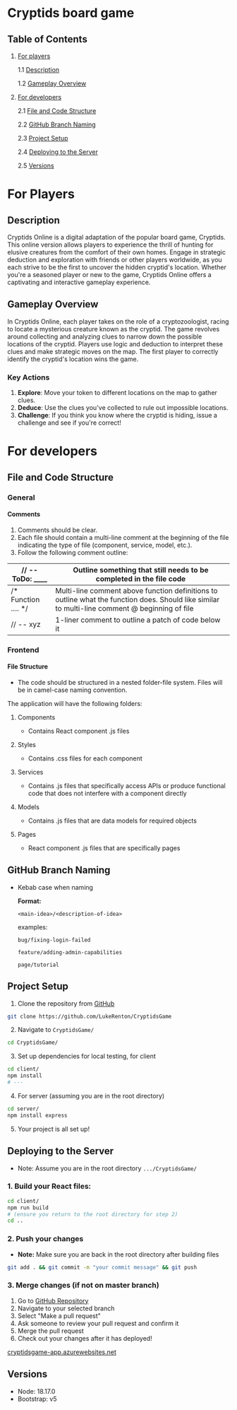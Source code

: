 # Cryptids board game
## Table of Contents
1. [For players](#for-players)
    
    1.1 [Description](#description)

    1.2 [Gameplay Overview](#gameplay-overview)

2. [For developers](#for-developers)

    2.1 [File and Code Structure](#file-and-code-structure)

    2.2 [GitHub Branch Naming](#github-branch-naming)

    2.3 [Project Setup](#project-setup)

    2.4 [Deploying to the Server](#deploying-to-the-server)

    2.5 [Versions](#versions)



# For Players

## Description

Cryptids Online is a digital adaptation of the popular board game, Cryptids. This online version allows players to experience the thrill of hunting for elusive creatures from the comfort of their own homes. Engage in strategic deduction and exploration with friends or other players worldwide, as you each strive to be the first to uncover the hidden cryptid's location. Whether you're a seasoned player or new to the game, Cryptids Online offers a captivating and interactive gameplay experience.


## Gameplay Overview

In Cryptids Online, each player takes on the role of a cryptozoologist, racing to locate a mysterious creature known as the cryptid. The game revolves around collecting and analyzing clues to narrow down the possible locations of the cryptid. Players use logic and deduction to interpret these clues and make strategic moves on the map. The first player to correctly identify the cryptid's location wins the game.

### Key Actions

1. **Explore**: Move your token to different locations on the map to gather clues.
2. **Deduce**: Use the clues you've collected to rule out impossible locations.
3. **Challenge**: If you think you know where the cryptid is hiding, issue a challenge and see if you're correct!


# For developers
## File and Code Structure

### General

#### Comments

1. Comments should be clear.
2. Each file should contain a multi-line comment at the beginning of the file indicating the type of file (component, service, model, etc.).
3. Follow the following comment outline:

| // -- ToDo: ____ | Outline something that still needs to be completed in the file code |
| --- | --- |
| /* Function …. */ | Multi-line comment above function definitions to outline what the function does. Should like similar to multi-line comment @ beginning of file |
| // -- xyz | 1-liner comment to outline a patch of code below it |

### Frontend

#### File Structure

- The code should be structured in a nested folder-file system. Files will be in camel-case naming convention.


The application will have the following folders:

1. Components
    - Contains React component .js files

2. Styles
    - Contains .css files for each component

3. Services
    - Contains .js files that specifically access APIs or produce functional code that does not interfere with a component directly

4. Models
    - Contains .js files that are data models for required objects

5. Pages
    - React component .js files that are specifically pages

## GitHub Branch Naming

- Kebab case when naming

  **Format:** 
  
  ``` 
  <main-idea>/<description-of-idea> 
  ```

  examples:

  ```
  bug/fixing-login-failed

  feature/adding-admin-capabilities

  page/tutorial
  ```

## Project Setup

1. Clone the repository from [GitHub](https://github.com/LukeRenton/CryptidsGame)

```bash
git clone https://github.com/LukeRenton/CryptidsGame
```

2. Navigate to `CryptidsGame/`

```bash
cd CryptidsGame/
```

3. Set up dependencies for local testing, for client

```bash
cd client/
npm install
# ---

```

4. For server (assuming you are in the root directory)

```bash
cd server/
npm install express
```

5. Your project is all set up!

## Deploying to the Server

- Note: Assume you are in the root directory `.../CryptidsGame/`

### 1. Build your React files:

```bash
cd client/
npm run build
# (ensure you return to the root directory for step 2)
cd ..
```

### 2. Push your changes

- **Note:** Make sure you are back in the root directory after building files

```bash
git add . && git commit -m "your commit message" && git push
```

### 3. Merge changes (if not on master branch)

1. Go to [GitHub Repository](https://github.com/LukeRenton/CryptidsGame)
2. Navigate to your selected branch
3. Select "Make a pull request"
4. Ask someone to review your pull request and confirm it
5. Merge the pull request
6. Check out your changes after it has deployed!

[cryptidsgame-app.azurewebsites.net](http://cryptidsgame-app.azurewebsites.net/)

## Versions

- Node: 18.17.0
- Bootstrap: v5
